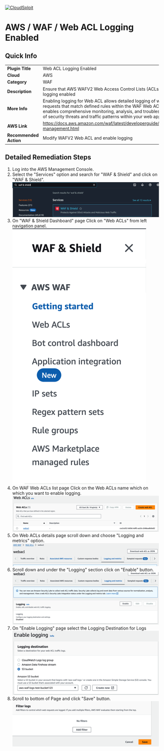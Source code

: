 [![CloudSploit](https://cloudsploit.com/img/logo-new-big-text-100.png "CloudSploit")](https://cloudsploit.com)

# AWS / WAF / Web ACL Logging Enabled

## Quick Info

| | |
|-|-|
| **Plugin Title** | Web ACL Logging Enabled |
| **Cloud** | AWS |
| **Category** | WAF |
| **Description** | Ensure that AWS WAFV2 Web Access Control Lists (ACLs) have logging enabled |
| **More Info** | Enabling logging for Web ACL allows detailed logging of web requests that match defined rules within the WAF Web ACL. This enables comprehensive monitoring, analysis, and troubleshooting of security threats and traffic patterns within your web application.  |
| **AWS Link** | https://docs.aws.amazon.com/waf/latest/developerguide/logging-management.html |
| **Recommended Action** | Modify WAFV2 Web ACL and enable logging |

## Detailed Remediation Steps 
1. Log into the AWS Management Console.
2. Select the "Services" option and search for "WAF & Shield" and click on "WAF & Shield".</br> <img src="/resources/aws/wafv2/wafv2-web-acl-logging-enabled/step2.png"/>
3. On "WAF & Shield Dashboard" page Click on "Web ACLs" from left navigation panel.</br> <img src="/resources/aws/wafv2/wafv2-web-acl-logging-enabled/step3.png"/>
4. On WAF Web ACLs list page Click on the Web ACLs name which on which you want to enable logging.</br> <img src="/resources/aws/wafv2/wafv2-web-acl-logging-enabled/step4.png"/>
5. On Web ACLs details page scroll down and choose "Logging and metrics" option.</br> <img src="/resources/aws/wafv2/wafv2-web-acl-logging-enabled/step5.png"/>
6. Scroll down and under the "Logging" section click on "Enable" button.</br> <img src="/resources/aws/wafv2/wafv2-web-acl-logging-enabled/step6.png"/>
7. On "Enable Logging" page select the Logging Destination for Logs</br> <img src="/resources/aws/wafv2/wafv2-web-acl-logging-enabled/step7.png"/> 
8. Scroll to bottom of Page and click "Save" button. </br> <img src="/resources/aws/wafv2/wafv2-web-acl-logging-enabled/step8.png"/> 



